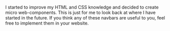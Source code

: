 I started to improve my HTML and CSS knowledge and decided to create micro web-components. This is just for me to look back at where I have started in the future.
If you think any of these navbars are useful to you, feel free to implement them in your website.